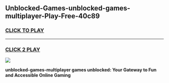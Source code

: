 
## Unblocked-Games-unblocked-games-multiplayer-Play-Free-40c89
<h3>
<a href="https://premium76.site?title=unblocked-games-multiplayer&ref=19M">CLICK TO PLAY</a></h3>
<hr>

<h3>
<a href="https://premium76.site?title=unblocked-games-multiplayer&ref=19M">CLICK 2 PLAY</a>
  
</h3>

<a href="https://premium76.site?title=unblocked-games-multiplayer&ref=19M"><img src="https://clearcache.store/games.png"></a>


**unblocked-games-multiplayer games unblocked: Your Gateway to Fun and Accessible Online Gaming**
